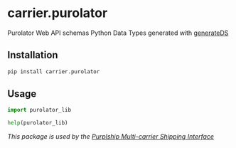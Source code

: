 # carrier.purolator

Purolator Web API schemas Python Data Types generated with [generateDS](http://www.davekuhlman.org/generateDS.html)

## Installation

```bash
pip install carrier.purolator
```

## Usage

```python
import purolator_lib

help(purolator_lib)
```

*This package is used by the [Purplship Multi-carrier Shipping Interface](https://github.com/PurplShip/purplship)*
